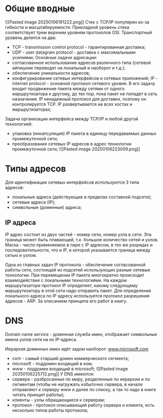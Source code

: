 # Общие вводные
![[Pasted image 20250106191222.png]]
Стек с TCP/IP популярен из-за гибкости и масштабируемости.
Прикладной уровень стека соответствует трем верхним уровням протоколов OSI.
Транспортный уровень делится на два:
- TCP - transmission control protocol - гарантированная доставка;
- UDP - user datagram protocol - доставка с максимальными усилиями;
Основные задачи адресации:
- согласованное использование адресов различного типа (сетевой айпишник переводят на локальный и наоборот и т.д.);
- обеспечение уникальности адресов;
- конфигурирование сетевых интерфейсов и сетевых приложений;
IP - internet protocol - основной протокол сетевого уровня. В его задачу входит продвижение пакета между сетями от одного маршрутизатора к другому, до тех пор, пока пакет не попадет в сеть назначения. IP ненадежный протокол для доставки, поэтому он контролируется TCP. IP развертывается на всех хостах и маршрутизаторах;

Задача организации интерфейса между TCP/IP и любой другой технологией:
- упаковка (инкапсуляция) IP пакета в единицу передаваемых данных промежуточной сети;
- преобразование сетевых IP адресов в адрес технологии промежуточной сети;
![[Pasted image 20250106223009.png]]

# Типы адресов
Для идентификации сетевых интерфейсов используются 3 типа адресов:
- локальные адреса (действующие в пределах составной подсети);
- сетевые адреса (IP);
- символьные (доменные) адреса;

## IP адреса
IP адрес состоит из двух частей - номер сети, номер узла в сети. Эта граница может быть плавающей, т.к. большое количество сетей и узлов.
Маска - число применяемое в паре с IP адресом, в тех же разрядах и последовательности, что и IP, в которой указывается граница между сетью и узлом.

Одна из главных задач IP протокола - обеспечение согласованной работы сети, состоящей из подсетей использующих разные сетевые технологии. При перемещении IP пакета многократно происходит взаимодействие с локальными технологиями. На каждом маршрутизаторе протокол IP определяет, какому следующему маршрутизатору в этой сети надо отправить пакет.
Для определения локального адреса по IP адресу используется протокол разрешения адресов - ARP. За описанием принципа его работ в книгу.
# DNS
Domain name service - доменная служба имен, отображает символьные имена узлов сети на их IP-адреса.

Иерархия доменных имен идёт задом наоборот:
www.microsoft.com
- com - самый старший домен коммерческого сегмента;
- microsoft - поддомен входящий в ком;
- www - поддомен входящий в microsoft;
![[Pasted image 20250106225712.png]]
У DNS имеются:
- сервера - разбросанные по миру, разделенные по иерархии и по сегментам (чтобы не нагружать избыточно сервера, в начале отправляют к серверу www и далее по списку, а так то надо в книге читать принцип работы);
- клиенты - узлы обращающиеся к серверам;
- протокол - протокол описывающий работу сервера и клиента, есть несколько типов работы протокола;